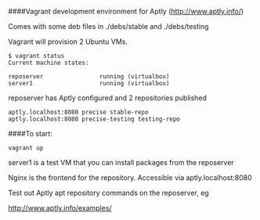 ####Vagrant development environment for Aptly (http://www.aptly.info/)

Comes with some deb files in ./debs/stable and ./debs/testing

Vagrant will provision 2 Ubuntu VMs.  

```
$ vagrant status
Current machine states:

reposerver                running (virtualbox)
server1                   running (virtualbox)
```

reposerver has Aptly configured and 2 repositories published
```
aptly.localhost:8080 precise stable-repo
aptly.localhost:8080 precise-testing testing-repo
```

####To start:

```
vagrant up
```

server1 is a test VM that you can install packages from the reposerver

Nginx is the frontend for the repository.  Accessible via aptly.localhost:8080


Test out Aptly apt repository commands on the reposerver, eg

http://www.aptly.info/examples/


